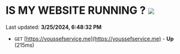 # IS MY WEBSITE RUNNING ? [![](https://img.shields.io/static/v1?label=Sponsor&message=%E2%9D%A4&logo=GitHub&color=%23fe8e86)](https://github.com/sponsors/<username>)

Last updated: **3/25/2024, 6:48:32 PM**

- `GET` [https://youssefservice.me](https://youssefservice.me) - **Up** (215ms)
